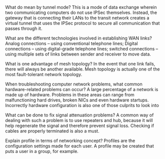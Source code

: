 What do mean by tunnel mode?
This is a mode of data exchange wherein two communicating computers do not use IPSec themselves.
Instead, the gateway that is connecting their LANs to the transit network creates a virtual tunnel that uses the IPSec protocol to secure all communication that passes through it.

What are the different technologies involved in establishing WAN links?
Analog connections – using conventional telephone lines;
Digital connections – using digital-grade telephone lines;
switched connections – using multiple sets of links between sender and receiver to move data.

What is one advantage of mesh topology?
In the event that one link fails, there will always be another available.
Mesh topology is actually one of the most fault-tolerant network topology.

When troubleshooting computer network problems, what common hardware-related problems can occur?
A large percentage of a network is made up of hardware.
Problems in these areas can range from malfunctioning hard drives, broken NICs and even hardware startups.
Incorrectly hardware configuration is also one of those culprits to look into

What can be done to fix signal attenuation problems?
A common way of dealing with such a problem is to use repeaters and hub, because it will help regenerate the signal and therefore prevent signal loss.
Checking if cables are properly terminated is also a must.

Explain profile in terms of networking concept?
Profiles are the configuration settings made for each user.
A profile may be created that puts a user in a group, for example.

